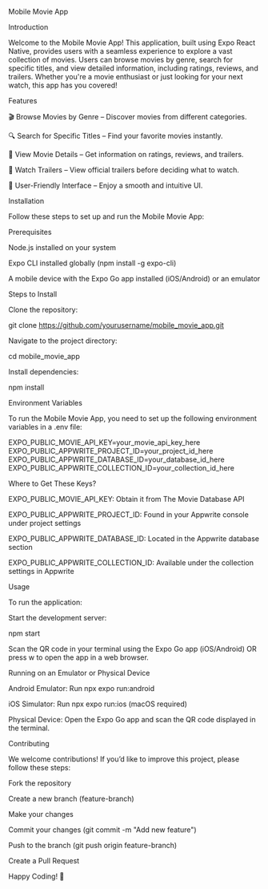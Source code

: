 Mobile Movie App

Introduction

Welcome to the Mobile Movie App! This application, built using Expo React Native, provides users with a seamless experience to explore a vast collection of movies. Users can browse movies by genre, search for specific titles, and view detailed information, including ratings, reviews, and trailers. Whether you're a movie enthusiast or just looking for your next watch, this app has you covered!

Features

🎬 Browse Movies by Genre – Discover movies from different categories.

🔍 Search for Specific Titles – Find your favorite movies instantly.

📝 View Movie Details – Get information on ratings, reviews, and trailers.

🎥 Watch Trailers – View official trailers before deciding what to watch.

📱 User-Friendly Interface – Enjoy a smooth and intuitive UI.

Installation

Follow these steps to set up and run the Mobile Movie App:

Prerequisites

Node.js installed on your system

Expo CLI installed globally (npm install -g expo-cli)

A mobile device with the Expo Go app installed (iOS/Android) or an emulator

Steps to Install

Clone the repository:

git clone https://github.com/yourusername/mobile_movie_app.git

Navigate to the project directory:

cd mobile_movie_app

Install dependencies:

npm install

Environment Variables

To run the Mobile Movie App, you need to set up the following environment variables in a .env file:

EXPO_PUBLIC_MOVIE_API_KEY=your_movie_api_key_here
EXPO_PUBLIC_APPWRITE_PROJECT_ID=your_project_id_here
EXPO_PUBLIC_APPWRITE_DATABASE_ID=your_database_id_here
EXPO_PUBLIC_APPWRITE_COLLECTION_ID=your_collection_id_here

Where to Get These Keys?

EXPO_PUBLIC_MOVIE_API_KEY: Obtain it from The Movie Database API

EXPO_PUBLIC_APPWRITE_PROJECT_ID: Found in your Appwrite console under project settings

EXPO_PUBLIC_APPWRITE_DATABASE_ID: Located in the Appwrite database section

EXPO_PUBLIC_APPWRITE_COLLECTION_ID: Available under the collection settings in Appwrite

Usage

To run the application:

Start the development server:

npm start

Scan the QR code in your terminal using the Expo Go app (iOS/Android) OR press w to open the app in a web browser.

Running on an Emulator or Physical Device

Android Emulator: Run npx expo run:android

iOS Simulator: Run npx expo run:ios (macOS required)

Physical Device: Open the Expo Go app and scan the QR code displayed in the terminal.

Contributing

We welcome contributions! If you’d like to improve this project, please follow these steps:

Fork the repository

Create a new branch (feature-branch)

Make your changes

Commit your changes (git commit -m "Add new feature")

Push to the branch (git push origin feature-branch)

Create a Pull Request

<!--Please read our CONTRIBUTING.md for more details.

License

This project is licensed under the MIT License. See the LICENSE file for more information.

Contact

For any inquiries, feel free to reach out:
📧 Email: your.email@example.com -->

Happy Coding! 🚀

